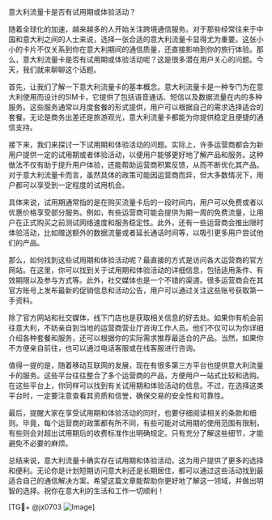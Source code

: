 意大利流量卡是否有试用期或体验活动？

随着全球化的加速，越来越多的人开始关注跨境通信服务。对于那些经常往来于中国和意大利之间的人士来说，选择一张合适的意大利流量卡显得尤为重要。这张小小的卡片不仅关系到你在意大利期间的通信质量，还直接影响到你的旅行体验。那么，意大利流量卡是否有试用期或体验活动呢？这是很多潜在用户关心的问题。今天，我们就来聊聊这个话题。

首先，让我们了解一下意大利流量卡的基本概念。意大利流量卡是一种专门为在意大利使用而设计的SIM卡，它提供了包括语音通话、短信以及数据流量在内的多种服务。这些服务通常以月度套餐的形式提供，用户可以根据自己的需求选择适合的套餐。无论是商务出差还是旅游观光，意大利流量卡都能为你提供稳定且便捷的通信支持。

接下来，我们来探讨一下试用期和体验活动的问题。实际上，许多运营商都会为新用户提供一定的试用期或者体验活动，以便用户能够更好地了解产品和服务。这种做法不仅有助于提升用户体验，还能帮助运营商积累反馈，从而不断优化其产品。对于意大利流量卡而言，虽然具体的政策可能因运营商而异，但大多数情况下，用户都可以享受到一定程度的试用机会。

具体来说，试用期通常指的是在购买流量卡后的一段时间内，用户可以免费或者以优惠价格享受部分服务。例如，有些运营商可能会提供为期一周的免费流量，让用户在正式购买之前测试网络速度和服务稳定性。此外，还有一些运营商会推出限时体验活动，比如赠送额外的数据流量或者延长通话时间等，以吸引更多用户尝试他们的产品。

那么，如何找到这些试用期和体验活动呢？最直接的方式是访问各大运营商的官方网站。在这里，你可以找到关于试用期和体验活动的详细信息，包括适用条件、有效期限以及参与方式等。此外，社交媒体也是一个不错的渠道。很多运营商会在其官方账号上发布最新的促销信息和活动公告，用户可以通过关注这些账号获取第一手资料。

除了官方网站和社交媒体，线下门店也是获取相关信息的好去处。如果你有机会前往意大利，不妨亲自到当地的运营商营业厅咨询工作人员。他们不仅可以为你详细介绍各种套餐和服务，还可以根据你的实际需求推荐最适合的产品。当然，如果你不方便亲自前往，也可以通过电话客服或在线客服进行咨询。

值得一提的是，随着移动互联网的发展，现在有很多第三方平台也提供意大利流量卡的服务。这些平台往往整合了多个运营商的产品，方便用户一站式比较和选购。在这些平台上，你同样可以找到有关试用期和体验活动的信息。不过，在选择这类平台时，一定要注意查看其资质和信誉，确保交易的安全性和可靠性。

最后，提醒大家在享受试用期和体验活动的同时，也要仔细阅读相关的条款和细则。毕竟，每个运营商的政策都有所不同，有些可能对试用期的使用范围有限制，有些则会对超出试用期后的收费标准作出明确规定。只有充分了解这些细节，才能避免不必要的麻烦。

总结来说，意大利流量卡确实存在试用期和体验活动，这为用户提供了更多的选择和便利。无论你是计划短期访问意大利还是长期居住，都可以通过这些活动找到最适合自己的通信解决方案。希望这篇文章能帮助你更好地了解这一领域，并做出明智的选择。祝你在意大利的生活和工作一切顺利！

[TG💪+ @jx0703 ![Image](https://github.com/user-attachments/assets/dbca1d08-cadb-493c-b0ec-ad6f7a83f270)]